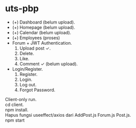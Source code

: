 ﻿# uts-pbp
* (+) Dashboard (belum upload).
* (+) Homepage (belum upload).
* (+) Calendar (belum upload).
* (+) Employees (proses)
* Forum + JWT Authentication.   
    1. Upload post ✓.  
    2. Delete.  
    3. Like.  
    4. Comment ✓ (belum upload).  
* Login/Register.    
    1. Register.  
    2. Login.  
    3. Log out.  
    4. Forgot Password.

Client-only run.  
cd client.  
npm install.  
Hapus fungsi useeffect/axios dari AddPost.js Forum.js Post.js.  
npm start
